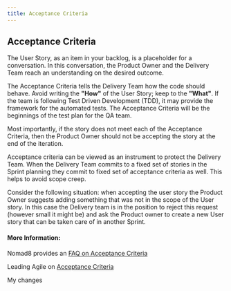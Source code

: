 ```yaml
---
title: Acceptance Criteria
---
```

## Acceptance Criteria

The User Story, as an item in your backlog, is a placeholder for a conversation. In this conversation,
the Product Owner and the Delivery Team reach an understanding on the desired outcome.

The Acceptance Criteria tells the Delivery Team how the code should behave. Avoid writing the **"How"** of the User Story; keep to the **"What"**.
If the team is following Test Driven Development (TDD), it may provide the framework for the automated tests.
The Acceptance Criteria will be the beginnings of the test plan for the QA team.

Most importantly, if the story does not meet each of the Acceptance Criteria, then the Product Owner should not be accepting the story at the end of the iteration.

Acceptance criteria can be viewed as an instrument to protect the Delivery Team. When the Delivery Team commits to a fixed set of stories in the Sprint planning they commit to fixed set of acceptance criteria as well. This helps to avoid scope creep.

Consider the following situation: when accepting the user story the Product Owner suggests adding something that was not in the scope of the User story. In this case the Delivery team is in the position to reject this request (however small it might be) and ask the Product owner to create a new User story that can be taken care of in another Sprint. 


#### More Information:

Nomad8 provides an [FAQ on Acceptance Criteria](https://nomad8.com/acceptance_criteria/)

Leading Agile on [Acceptance Criteria](https://www.leadingagile.com/2014/09/acceptance-criteria/)

My changes

